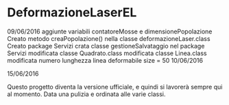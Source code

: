# DeformazioneLaserEL
09/06/2016
aggiunte variabili contatoreMosse e dimensionePopolazione
Creato metodo creaPopolazione() nella classe deformazioneLaser.class
Creato package Servizi
crata classe gestioneSalvataggio nel package Servizi
modificata classe Quadrato.class
modificata classe Linea.class
modificata numero lunghezza linea deformabile size = 50 
10/06/2016

15/06/2016

Questo progetto diventa la versione ufficiale, e quindi si lavorerà sempre qui al momento.
Data una pulizia e ordinata alle varie classi.
